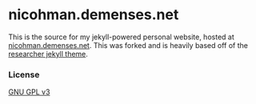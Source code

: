 # nicohman.demenses.net

This is the source for my jekyll-powered personal website, hosted at [nicohman.demenses.net](https://nicohman.demenses.net). This was forked and is heavily based off of the [researcher jekyll theme](https://github.com/ankitsultana/researcher).

### License

[GNU GPL v3](https://github.com/bk2dcradle/researcher/blob/gh-pages/LICENSE)
